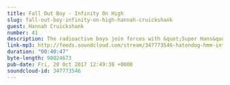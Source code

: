 ```yaml
---
title: Fall Out Boy - Infinity On High
slug: fall-out-boy-infinity-on-high-hannah-cruickshank
guest: Hannah Cruickshank
number: 41
description: The radioactive boys join forces with &quot;Super Hans&quot; Hannah Cruickshank to discuss Fall Out Boy&#39;s Infinity On High.
link-mp3: http://feeds.soundcloud.com/stream/347773546-hatondog-hmm-interesting-choice-ep41-fall-out-boy-infinity-on-high-feat-hannah-cruickshank.mp3
duration: "00:40:47"
byte-length: 98024673
pub-date: Fri, 20 Oct 2017 12:49:38 +0000
soundcloud-id: 347773546
---
```

